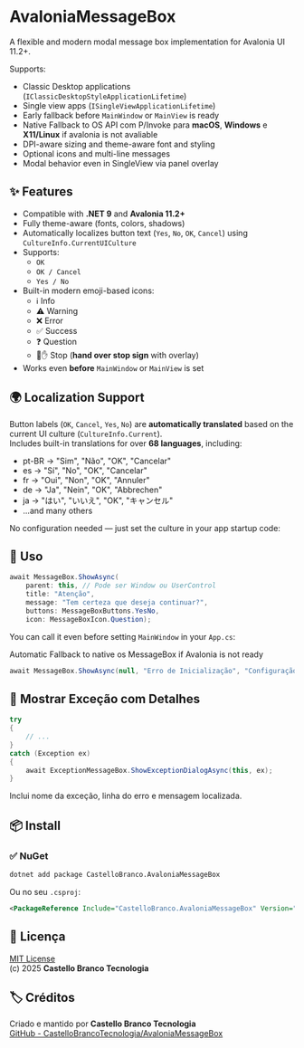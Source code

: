 
# AvaloniaMessageBox

A flexible and modern modal message box implementation for Avalonia UI 11.2+.

Supports:
- Classic Desktop applications (`IClassicDesktopStyleApplicationLifetime`)
- Single view apps (`ISingleViewApplicationLifetime`)
- Early fallback before `MainWindow` or `MainView` is ready
- Native Fallback to OS API com P/Invoke para **macOS**, **Windows** e **X11/Linux** if avalonia is not avaliable
- DPI-aware sizing and theme-aware font and styling
- Optional icons and multi-line messages
- Modal behavior even in SingleView via panel overlay

## ✨ Features

- Compatible with **.NET 9** and **Avalonia 11.2+**
- Fully theme-aware (fonts, colors, shadows)
- Automatically localizes button text (`Yes`, `No`, `OK`, `Cancel`) using `CultureInfo.CurrentUICulture`
- Supports:
  - `OK`
  - `OK / Cancel`
  - `Yes / No`
- Built-in modern emoji-based icons:
  - ℹ️ Info
  - ⚠️ Warning
  - ❌ Error
  - ✅ Success
  - ❓ Question
  - 🛑✋ Stop (**hand over stop sign** with overlay)
- Works even **before** `MainWindow` or `MainView` is set

## 🌍 Localization Support

Button labels (`OK`, `Cancel`, `Yes`, `No`) are **automatically translated** based on the current UI culture (`CultureInfo.Current`).  
Includes built-in translations for over **68 languages**, including:

- pt-BR → "Sim", "Não", "OK", "Cancelar"
- es → "Sí", "No", "OK", "Cancelar"
- fr → "Oui", "Non", "OK", "Annuler"
- de → "Ja", "Nein", "OK", "Abbrechen"
- ja → "はい", "いいえ", "OK", "キャンセル"
- ...and many others

No configuration needed — just set the culture in your app startup code:

## 🚀 Uso

```csharp
await MessageBox.ShowAsync(
    parent: this, // Pode ser Window ou UserControl
    title: "Atenção",
    message: "Tem certeza que deseja continuar?",
    buttons: MessageBoxButtons.YesNo,
    icon: MessageBoxIcon.Question);
```

You can call it even before setting `MainWindow` in your `App.cs`:

Automatic Fallback to native os MessageBox if Avalonia is not ready

```csharp
await MessageBox.ShowAsync(null, "Erro de Inicialização", "Configuração inválida.");
```

## 🛑 Mostrar Exceção com Detalhes

```csharp
try
{
    // ...
}
catch (Exception ex)
{
    await ExceptionMessageBox.ShowExceptionDialogAsync(this, ex);
}
```

Inclui nome da exceção, linha do erro e mensagem localizada.

## 📦 Install

### ✅ NuGet

```bash
dotnet add package CastelloBranco.AvaloniaMessageBox
```

Ou no seu `.csproj`:

```xml
<PackageReference Include="CastelloBranco.AvaloniaMessageBox" Version="1.0.0" />
```

## 📄 Licença

[MIT License](LICENSE.txt)  
(c) 2025 **Castello Branco Tecnologia**

## 🏷️ Créditos

Criado e mantido por **Castello Branco Tecnologia**  
[GitHub - CastelloBrancoTecnologia/AvaloniaMessageBox](https://github.com/CastelloBrancoTecnologia/AvaloniaMessageBox)
